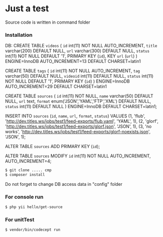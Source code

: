 # Just a test
Source code is written in command folder

### Installation
DB:
CREATE TABLE `videos` (
 `id` int(11) NOT NULL AUTO_INCREMENT,
 `title` varchar(200) DEFAULT NULL,
 `url` varchar(300) DEFAULT NULL,
 `status` int(11) NOT NULL DEFAULT '1',
 PRIMARY KEY (`id`),
 KEY `url` (`url`)
) ENGINE=InnoDB AUTO_INCREMENT=13 DEFAULT CHARSET=latin1

CREATE TABLE `tags` (
 `id` int(11) NOT NULL AUTO_INCREMENT,
 `tag` varchar(50) DEFAULT NULL,
 `videoid` int(11) DEFAULT NULL,
 `status` int(11) NOT NULL DEFAULT '1',
 PRIMARY KEY (`id`)
) ENGINE=InnoDB AUTO_INCREMENT=29 DEFAULT CHARSET=latin1

CREATE TABLE `sources` (
  `id` int(11) NOT NULL,
  `name` varchar(50) DEFAULT NULL,
  `url` text,
  `format` enum('JSON','YAML','FTP','XML') DEFAULT NULL,
  `status` int(11) DEFAULT NULL
) ENGINE=InnoDB DEFAULT CHARSET=latin1;


INSERT INTO `sources` (`id`, `name`, `url`, `format`, `status`) VALUES
(1, 'flub', 'http://dev.titles.ws/jobs/test1/feed-exports/flub.yaml', 'YAML', 1),
(2, 'glorf', 'http://dev.titles.ws/jobs/test1/feed-exports/glorf.json', 'JSON', 1),
(3, 'no works', 'http://dev.titles.ws/jobs/test1/feed-exports/glorf-noexists.json', 'JSON', 1);


ALTER TABLE `sources`
  ADD PRIMARY KEY (`id`);

ALTER TABLE `sources`
  MODIFY `id` int(11) NOT NULL AUTO_INCREMENT, AUTO_INCREMENT=4;


```sh
$ git clone ..... cmp
$ composer install
```
Do not forget to change DB access data in "config" folder


### For console run
```sh
$ php yii hello/get-source
```

### For unitTest
```sh
$ vendor/bin/codecept run
```
